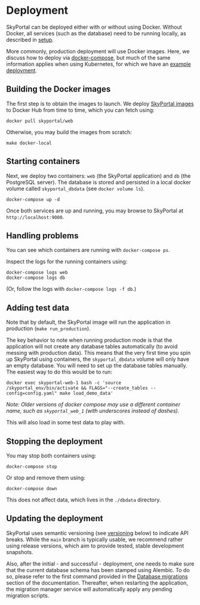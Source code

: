 # Deployment

SkyPortal can be deployed either with or without using Docker.
Without Docker, all services (such as the database) need to be running
locally, as described in [setup](setup).

More commonly, production deployment will use Docker images. Here, we
discuss how to deploy via
[docker-compose](https://docs.docker.com/compose/), but much of the
same information applies when using Kubernetes, for which we have an
[example deployment](https://github.com/skyportal/deploy).

## Building the Docker images

The first step is to obtain the images to launch. We deploy
[SkyPortal images](https://hub.docker.com/r/skyportal/web) to Docker
Hub from time to time, which you can fetch using:

```
docker pull skyportal/web
```

Otherwise, you may build the images from scratch:

```
make docker-local
```

## Starting containers

Next, we deploy two containers: `web` (the SkyPortal application) and
`db` (the PostgreSQL server). The database is stored and persisted in a local
docker volume called `skyportal_dbdata` (see `docker volume ls`).

```
docker-compose up -d
```

Once both services are up and running, you may browse to SkyPortal at `http://localhost:9000`.

## Handling problems

You can see which containers are running with `docker-compose ps`.

Inspect the logs for the running containers using:

```
docker-compose logs web
docker-compose logs db
```

(Or, follow the logs with `docker-compose logs -f db`.)

## Adding test data

Note that by default, the SkyPortal image will run the application in production (`make run_production`).

The key behavior to note when running production mode is that the application will not create any database tables automatically (to avoid messing with production data). This means that the very first time you spin up SkyPortal using containers, the `skyportal_dbdata` volume will only have an empty database. You will need to set up the database tables manually. The easiest way to do this would be to run:

```
docker exec skyportal-web-1 bash -c 'source /skyportal_env/bin/activate && FLAGS="--create_tables --config=config.yaml" make load_demo_data'
```

*Note: Older versions of docker compose may use a different container name, such as `skyportal_web_1` (with underscores instead of dashes).*

This will also load in some test data to play with.

## Stopping the deployment

You may stop both containers using:

```
docker-compose stop
```

Or stop and remove them using:

```
docker-compose down
```

This does not affect data, which lives in the `./dbdata` directory.

## Updating the deployment

SkyPortal uses semantic versioning (see [versioning](versioning) below) to indicate API breaks. While the `main` branch is typically usable, we recommend rather using release versions, which aim to provide tested, stable development snapshots.

Also, after the initial - and successful - deployment, one needs to make sure that the current database schema has been stamped using Alembic. To do so, please refer to the first command provided in the [Database migrations](migrations) section of the documentation. Thereafter, when restarting the application, the migration manager service will automatically apply any pending migration scripts.
